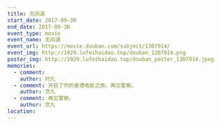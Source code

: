 ```yaml
---
title: 无间道
start_date: 2017-09-30
end_date: 2017-09-30
event_type: movie
event_name: 无间道
event_url: https://movie.douban.com/subject/1307914/
event_img: http://1929.lufeihaidao.top/douban_1307914.png
poster_img: http://1929.lufeihaidao.top/douban_poster_1307914.jpeg
memories:
  - comment: 
    author: 时九
  - comment: 开启了你的香港电影之旅。再见警察。
    author: 念九
  - comment: 再见警察。
    author: 念九
location: 
---
```

